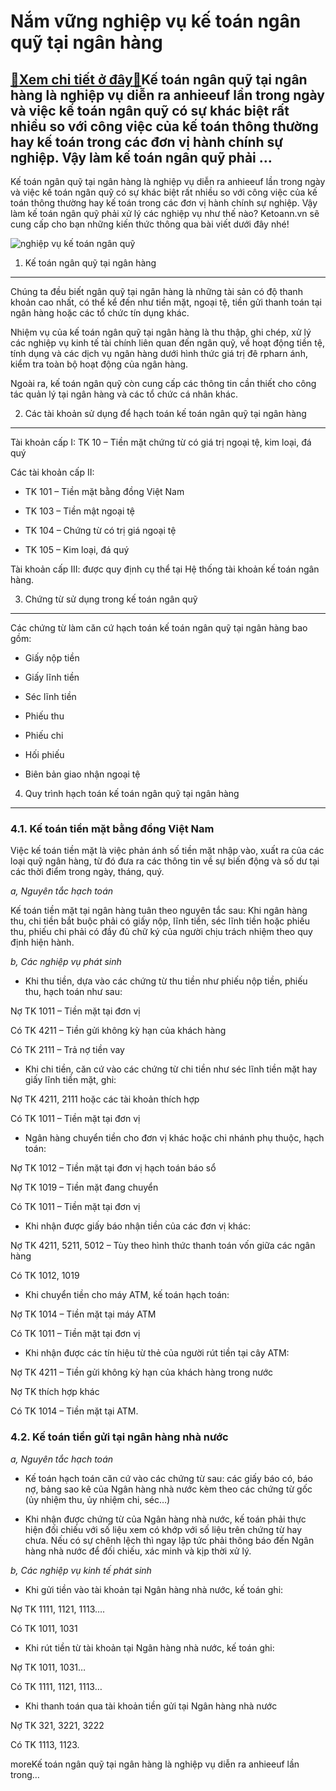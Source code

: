Nắm vững nghiệp vụ kế toán ngân quỹ tại ngân hàng
=================================================

[:gift:Xem chi tiết ở đây:gift:](https://hddtvn.com/nam-vung-nghiep-vu-ke-toan-ngan-quy-tai-ngan-hang/)Kế toán ngân quỹ tại ngân hàng là nghiệp vụ diễn ra anhieeuf lần trong ngày và việc kế toán ngân quỹ có sự khác biệt rất nhiều so với công việc của kế toán thông thường hay kế toán trong các đơn vị hành chính sự nghiệp. Vậy làm kế toán ngân quỹ phải …
-----------------------------------------------------------------------------------------------------------------------------------------------------------------------------------------------------------------------------------------------------------

Kế toán ngân quỹ tại ngân hàng là nghiệp vụ diễn ra anhieeuf lần trong ngày và việc kế toán ngân quỹ có sự khác biệt rất nhiều so với công việc của kế toán thông thường hay kế toán trong các đơn vị hành chính sự nghiệp. Vậy làm kế toán ngân quỹ phải xử lý các nghiệp vụ như thế nào? Ketoann.vn sẽ cung cấp cho bạn những kiến thức thông qua bài viết dưới đây nhé!


![nghiệp vụ kế toán ngân quỹ](https://hddtvn.com/wp-content/uploads/2021/01/bank.png)


1. Kế toán ngân quỹ tại ngân hàng
---------------------------------


Chúng ta đều biết ngân quỹ tại ngân hàng là những tài sản có độ thanh khoản cao nhất, có thể kể đến như tiền mặt, ngoại tệ, tiền gửi thanh toán tại ngân hàng hoặc các tổ chức tín dụng khác.


Nhiệm vụ của kế toán ngân quỹ tại ngân hàng là thu thập, ghi chép, xử lý các nghiệp vụ kinh tế tài chính liên quan đến ngân quỹ, về hoạt động tiền tệ, tính dụng và các dịch vụ ngân hàng dưới hình thức giá trị đê rpharn ánh, kiểm tra toàn bộ hoạt động của ngân hàng.


Ngoài ra, kế toán ngân quỹ còn cung cấp các thông tin cần thiết cho công tác quản lý tại ngân hàng và các tổ chức cá nhân khác.


2. Các tài khoản sử dụng để hạch toán kế toán ngân quỹ tại ngân hàng
--------------------------------------------------------------------


Tài khoản cấp I: TK 10 – Tiền mặt chứng từ có giá trị ngoại tệ, kim loại, đá quý


Các tài khoản cấp II:




* TK 101 – Tiền mặt bằng đồng Việt Nam

* TK 103 – Tiền mật ngoại tệ

* TK 104 – Chứng từ có trị giá ngoại tệ

* TK 105 – Kim loại, đá quý



Tài khoản cấp III: được quy định cụ thể tại Hệ thống tài khoản kế toán ngân hàng.


3. Chứng từ sử dụng trong kế toán ngân quỹ
------------------------------------------


Các chứng từ làm căn cứ hạch toán kế toán ngân quỹ tại ngân hàng bao gồm:




* Giấy nộp tiền

* Giấy lĩnh tiền

* Séc lĩnh tiền

* Phiếu thu

* Phiếu chi

* Hối phiếu

* Biên bản giao nhận ngoại tệ



4. Quy trình hạch toán kế toán ngân quỹ tại ngân hàng
-----------------------------------------------------


### 4.1. Kế toán tiền mặt bằng đồng Việt Nam


Việc kế toán tiền mặt là việc phản ánh số tiền mặt nhập vào, xuất ra của các loại quỹ ngân hàng, từ đó đưa ra các thông tin về sự biến động và số dư tại các thời điểm trong ngày, tháng, quý.


*a, Nguyên tắc hạch toán*


Kế toán tiền mặt tại ngân hàng tuân theo nguyên tắc sau: Khi ngân hàng thu, chi tiền bắt buộc phải có giấy nộp, lĩnh tiền, séc lĩnh tiền hoặc phiếu thu, phiếu chi phải có đầy đủ chữ ký của người chịu trách nhiệm theo quy định hiện hành.


*b, Các nghiệp vụ phát sinh*




* Khi thu tiền, dựa vào các chứng từ thu tiền như phiếu nộp tiền, phiếu thu, hạch toán như sau:



Nợ TK 1011 – Tiền mặt tại đơn vị


Có TK 4211 – Tiền gửi không kỳ hạn của khách hàng


Có TK 2111 – Trả nợ tiền vay




* Khi chi tiền, căn cứ vào các chứng từ chi tiền như séc lĩnh tiền mặt hay giấy lĩnh tiền mặt, ghi:



Nợ TK 4211, 2111 hoặc các tài khoản thích hợp


Có TK 1011 – Tiền mặt tại đơn vị




* Ngân hàng chuyển tiền cho đơn vị khác hoặc chi nhánh phụ thuộc, hạch toán:



Nợ TK 1012 – Tiền mặt tại đơn vị hạch toán báo sổ


Nợ TK 1019 – Tiền mặt đang chuyển


Có TK 1011 – Tiền mặt tại đơn vị




* Khi nhận được giấy báo nhận tiền của các đơn vị khác:



Nợ TK 4211, 5211, 5012 – Tùy theo hình thức thanh toán vốn giữa các ngân hàng


Có TK 1012, 1019




* Khi chuyển tiền cho máy ATM, kế toán hạch toán:



Nợ TK 1014 – Tiền mặt tại máy ATM


Có TK 1011 – Tiền mặt tại đơn vị




* Khi nhận được các tín hiệu từ thẻ của người rút tiền tại cây ATM:



Nợ TK 4211 – Tiền gửi không kỳ hạn của khách hàng trong nước


Nợ TK thích hợp khác


Có TK 1014 – Tiền mặt tại ATM.


### 4.2. Kế toán tiền gửi tại ngân hàng nhà nước


*a, Nguyên tắc hạch toán*




* Kế toán hạch toán căn cứ vào các chứng từ sau: các giấy báo có, báo nợ, bảng sao kê của Ngân hàng nhà nước kèm theo các chứng từ gốc (ủy nhiệm thu, ủy nhiệm chi, séc…)

* Khi nhận được chứng từ của Ngân hàng nhà nước, kế toán phải thực hiện đối chiếu với số liệu xem có khớp với số liệu trên chứng từ hay chưa. Nếu có sự chênh lệch thì ngay lập tức phải thông báo đến Ngân hàng nhà nước để đối chiếu, xác minh và kịp thời xử lý.



*b, Các nghiệp vụ kinh tế phát sinh*




* Khi gửi tiền vào tài khoản tại Ngân hàng nhà nước, kế toán ghi:



Nợ TK 1111, 1121, 1113….


Có TK 1011, 1031




* Khi rút tiền từ tài khoản tại Ngân hàng nhà nước, kế toán ghi:



Nợ TK 1011, 1031…


Có TK 1111, 1121, 1113…




* Khi thanh toán qua tài khoản tiền gửi tại Ngân hàng nhà nước



Nợ TK 321, 3221, 3222


Có TK 1113, 1123.



moreKế toán ngân quỹ tại ngân hàng là nghiệp vụ diễn ra anhieeuf lần trong…

